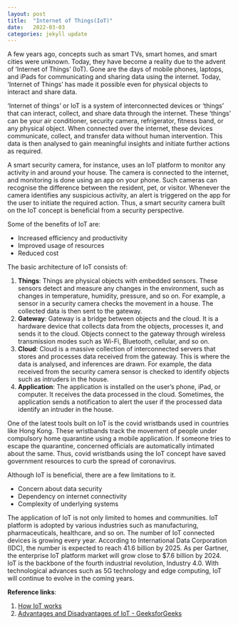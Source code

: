 ```yaml
---
layout: post
title:  "Internet of Things(IoT)"
date:   2022-03-03
categories: jekyll update
---
```

A few years ago, concepts such as smart TVs, smart homes, and smart cities were unknown. Today, they have become a reality due to the advent of ‘Internet of Things’ (IoT). Gone are the days of mobile phones, laptops, and iPads for communicating and sharing data using the internet. Today, ‘Internet of Things’ has made it possible even for physical objects to interact and share data.

‘Internet of things’ or IoT is a system of interconnected devices or ‘things’ that can interact, collect, and share data through the internet. These ‘things’ can be your air conditioner, security camera, refrigerator, fitness band, or any physical object. When connected over the internet, these devices communicate, collect, and transfer data without human intervention. This data is then analysed to gain meaningful insights and initiate further actions as required.

A smart security camera, for instance, uses an IoT platform to monitor any activity in and around your house. The camera is connected to the internet, and monitoring is done using an app on your phone. Such cameras can recognise the difference between the resident, pet, or visitor. Whenever the camera identifies any suspicious activity, an alert is triggered on the app for the user to initiate the required action. Thus, a smart security camera built on the IoT concept is beneficial from a security perspective.

Some of the benefits of IoT are:
- Increased efficiency and productivity
- Improved usage of resources
- Reduced cost

The basic architecture of IoT consists of:                                                                                     

1. **Things**: Things are physical objects with embedded sensors. These sensors detect and measure any changes in the environment, such as changes in temperature, humidity, pressure, and so on. For example, a sensor in a security camera checks the movement in a house. The collected data is then sent to the gateway.
2.	**Gateway**: Gateway is a bridge between objects and the cloud. It is a hardware device that collects data from the objects, processes it, and sends it to the cloud. Objects connect to the gateway through wireless transmission modes such as Wi-Fi, Bluetooth, cellular, and so on.
3.	**Cloud**: Cloud is a massive collection of interconnected servers that stores and processes data received from the gateway. This is where the data is analysed, and inferences are drawn. For example, the data received from the security camera sensor is checked to identify objects such as intruders in the house.
4.	**Application**: The application is installed on the user’s phone, iPad, or computer. It receives the data processed in the cloud. Sometimes, the application sends a notification to alert the user if the processed data identify an intruder in the house.

One of the latest tools built on IoT is the covid wristbands used in countries like Hong Kong. These wristbands track the movement of people under compulsory home quarantine using a mobile application. If someone tries to escape the quarantine, concerned officials are automatically intimated about the same. Thus, covid wristbands using the IoT concept have saved government resources to curb the spread of coronavirus.

Although IoT is beneficial, there are a few limitations to it.
- Concern about data security
- Dependency on internet connectivity
- Complexity of underlying systems

The application of IoT is not only limited to homes and communities. IoT platform is adopted by various industries such as manufacturing, pharmaceuticals, healthcare, and so on. The number of IoT connected devices is growing every year. According to International Data Corporation (IDC), the number is expected to reach 41.6 billion by 2025. As per Gartner, the enterprise IoT platform market will grow close to $7.6 billion by 2024. IoT is the backbone of the fourth industrial revolution, Industry 4.0. With technological advances such as 5G technology  and edge computing, IoT will continue to evolve in the coming years.

**Reference links**:
1. [How IoT works](https://data-flair.training/blogs/how-iot-works/)
2. [Advantages and Disadvantages of IoT - GeeksforGeeks](https://www.geeksforgeeks.org/advantages-and-disadvantages-of-iot/)

